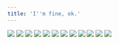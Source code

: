 ```yaml
---
title: 'I''m fine, ok.'
---
```


![](images/ribald-youth/part-24/pg276.jpg)
![](images/ribald-youth/part-24/pg277.jpg)
![](images/ribald-youth/part-24/pg278.jpg)
![](images/ribald-youth/part-24/pg279.jpg)
![](images/ribald-youth/part-24/pg280.jpg)
![](images/ribald-youth/part-24/pg281.jpg)
![](images/ribald-youth/part-24/pg282.jpg)
![](images/ribald-youth/part-24/pg283.jpg)
![](images/ribald-youth/part-24/pg284.jpg)
![](images/ribald-youth/part-24/pg285.jpg)
![](images/ribald-youth/part-24/pg286.jpg)
![](images/ribald-youth/part-24/pg287.jpg)